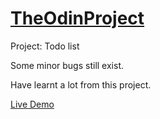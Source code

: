 # [TheOdinProject](https://www.theodinproject.com/)

Project: Todo list

Some minor bugs still exist.

Have learnt a lot from this project.

[Live Demo](https://alberinea.github.io/Todo-list/)